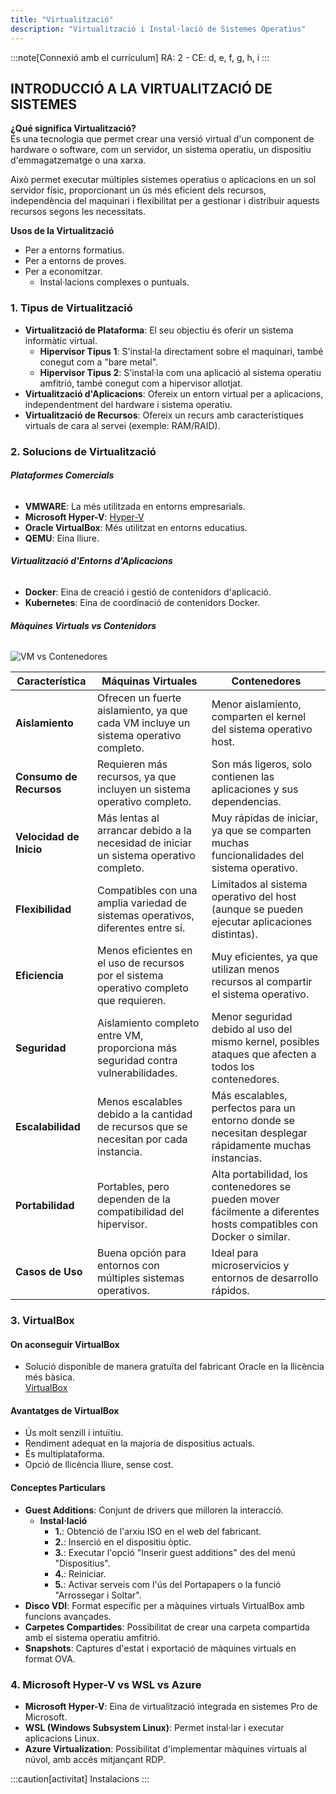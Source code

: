 ```yaml
---
title: "Virtualització"
description: "Virtualització i Instal·lació de Sistemes Operatius"
---
```


:::note[Connexió amb el currículum]
RA: 2 - CE: d, e, f, g, h, i
:::

## **INTRODUCCIÓ A LA VIRTUALITZACIÓ DE SISTEMES**

**¿Qué significa Virtualització?**  
És una tecnologia que permet crear una versió virtual d'un component de hardware o software, com un servidor, un sistema operatiu, un dispositiu d'emmagatzematge o una xarxa. 

Això permet executar múltiples sistemes operatius o aplicacions en un sol servidor físic, proporcionant un ús més eficient dels recursos, independència del maquinari i flexibilitat per a gestionar i distribuir aquests recursos segons les necessitats.

**Usos de la Virtualització**

- Per a entorns formatius.
- Per a entorns de proves.
- Per a economitzar.
  - Instal·lacions complexes o puntuals.

### 1. Tipus de Virtualització

- **Virtualització de Plataforma**: El seu objectiu és oferir un sistema informàtic virtual.
  - **Hipervisor Tipus 1**: S'instal·la directament sobre el maquinari, també conegut com a "bare metal".
  - **Hipervisor Tipus 2**: S'instal·la com una aplicació al sistema operatiu amfitrió, també conegut com a hipervisor allotjat.
- **Virtualització d'Aplicacions**: Ofereix un entorn virtual per a aplicacions, independentment del hardware i sistema operatiu.
- **Virtualització de Recursos**: Ofereix un recurs amb característiques virtuals de cara al servei (exemple: RAM/RAID).


### 2. Solucions de Virtualització

###### **Plataformes Comercials**

- **VMWARE**: La més utilitzada en entorns empresarials.
- **Microsoft Hyper-V**: [Hyper-V](https://learn.microsoft.com/es-es/virtualization/hyper-v-on-windows/about/)
- **Oracle VirtualBox**: Més utilitzat en entorns educatius.
- **QEMU**: Eina lliure.

###### **Virtualització d'Entorns d'Aplicacions**

- **Docker**: Eina de creació i gestió de contenidors d'aplicació.
- **Kubernetes**: Eina de coordinació de contenidors Docker.

###### **Màquines Virtuals vs Contenidors**

![VM vs Contenedores](https://wac-cdn.atlassian.com/dam/jcr:92adde69-f728-4cfc-8bab-ba391c25ae58/SWTM-2060_Diagram_Containers_VirtualMachines_v03.png?cdnVersion=2314)

| Característica           | Máquinas Virtuales                          | Contenedores                                    |
|--------------------------|--------------------------------------------|-------------------------------------------------|
| **Aislamiento**          | Ofrecen un fuerte aislamiento, ya que cada VM incluye un sistema operativo completo. | Menor aislamiento, comparten el kernel del sistema operativo host. |
| **Consumo de Recursos**  | Requieren más recursos, ya que incluyen un sistema operativo completo. | Son más ligeros, solo contienen las aplicaciones y sus dependencias. |
| **Velocidad de Inicio**  | Más lentas al arrancar debido a la necesidad de iniciar un sistema operativo completo. | Muy rápidas de iniciar, ya que se comparten muchas funcionalidades del sistema operativo. |
| **Flexibilidad**         | Compatibles con una amplia variedad de sistemas operativos, diferentes entre sí. | Limitados al sistema operativo del host (aunque se pueden ejecutar aplicaciones distintas). |
| **Eficiencia**           | Menos eficientes en el uso de recursos por el sistema operativo completo que requieren. | Muy eficientes, ya que utilizan menos recursos al compartir el sistema operativo. |
| **Seguridad**            | Aislamiento completo entre VM, proporciona más seguridad contra vulnerabilidades. | Menor seguridad debido al uso del mismo kernel, posibles ataques que afecten a todos los contenedores. |
| **Escalabilidad**        | Menos escalables debido a la cantidad de recursos que se necesitan por cada instancia. | Más escalables, perfectos para un entorno donde se necesitan desplegar rápidamente muchas instancias. |
| **Portabilidad**         | Portables, pero dependen de la compatibilidad del hipervisor. | Alta portabilidad, los contenedores se pueden mover fácilmente a diferentes hosts compatibles con Docker o similar. |
| **Casos de Uso**         | Buena opción para entornos con múltiples sistemas operativos. | Ideal para microservicios y entornos de desarrollo rápidos. |




### 3. VirtualBox

#### On aconseguir VirtualBox

- Solució disponible de manera gratuïta del fabricant Oracle en la llicència més bàsica.  
  [VirtualBox](https://www.virtualbox.org)

#### Avantatges de VirtualBox

- Ús molt senzill i intuïtiu.
- Rendiment adequat en la majoria de dispositius actuals.
- És multiplataforma.
- Opció de llicència lliure, sense cost.

#### Conceptes Particulars

- **Guest Additions**: Conjunt de drivers que milloren la interacció.
  - **Instal·lació**
    - **1.**: Obtenció de l'arxiu ISO en el web del fabricant.
    - **2.**: Inserció en el dispositiu òptic.
    - **3.**: Executar l'opció "Inserir guest additions" des del menú "Dispositius".
    - **4.**: Reiniciar.
    - **5.**: Activar serveis com l'ús del Portapapers o la funció "Arrossegar i Soltar".
- **Disco VDI**: Format específic per a màquines virtuals VirtualBox amb funcions avançades.
- **Carpetes Compartides**: Possibilitat de crear una carpeta compartida amb el sistema operatiu amfitrió.
- **Snapshots**: Captures d'estat i exportació de màquines virtuals en format OVA.

### 4. Microsoft Hyper-V vs WSL vs Azure

- **Microsoft Hyper-V**: Eina de virtualització integrada en sistemes Pro de Microsoft.
- **WSL (Windows Subsystem Linux)**: Permet instal·lar i executar aplicacions Linux.
- **Azure Virtualization**: Possibilitat d'implementar màquines virtuals al núvol, amb accés mitjançant RDP.

:::caution[activitat]
Instalacions
:::